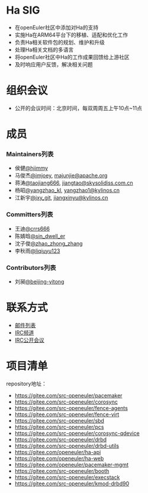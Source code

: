 # Ha SIG

- 在openEuler社区中添加对Ha的支持
- 实施Ha在ARM64平台下的移植、适配和优化工作
- 负责Ha相关软件包的规划、维护和升级
- 处理Ha相关文档的多语言
- 将openEuler社区中Ha的工作成果回馈给上游社区
- 及时响应用户反馈，解决相关问题


# 组织会议

- 公开的会议时间：北京时间，每双周周五上午10点~11点


# 成员

### Maintainers列表
- 侯健[@hjimmy](https://gitee.com/hjimmy)
- 马俊杰[@imjoey](https://gitee.com/imjoey), majunjie@apache.org
- 蒋涛[@taojiang666](https://gitee.com/taojiang666), jiangtao@skysolidiss.com.cn
- 杨昭[@yangzhao_kl](https://gitee.com/yangzhao_kl), yangzhao1@kylinos.cn
- 江新宇[@jxy_git](https://gitee.com/jxy_git), jiangxinyu@kylinos.cn

### Committers列表
- 王迪[@crrs666](https://gitee.com/crrs666)
- 陈婧晗[@sin_dwell_er](https://gitee.com/sin_dwell_er)
- 沈子俊[@zhao_zhong_zhang](https://gitee.com/zhao_zhong_zhang)
- 李秋雨[@liqiuyu123](https://gitee.com/liqiuyu123)

### Contributors列表
- 刘昶[@beijing-yitong](https://gitee.com/beijing-yitong)


# 联系方式

- [邮件列表](dev@openeuler.org)
- [IRC频道](#openeuler-dev)
- [IRC公开会议](#openeuler-meeting)


# 项目清单

repository地址：

- https://gitee.com/src-openeuler/pacemaker
- https://gitee.com/src-openeuler/corosync
- https://gitee.com/src-openeuler/fence-agents
- https://gitee.com/src-openeuler/fence-virt
- https://gitee.com/src-openeuler/sbd
- https://gitee.com/src-openeuler/pcs
- https://gitee.com/src-openeuler/corosync-qdevice
- https://gitee.com/src-openeuler/drbd
- https://gitee.com/src-openeuler/drbd-utils
- https://gitee.com/openeuler/ha-api
- https://gitee.com/openeuler/ha-web
- https://gitee.com/openeuler/pacemaker-mgmt
- https://gitee.com/src-openeuler/booth
- https://gitee.com/src-openeuler/execstack
- https://gitee.com/src-openeuler/kmod-drbd90

